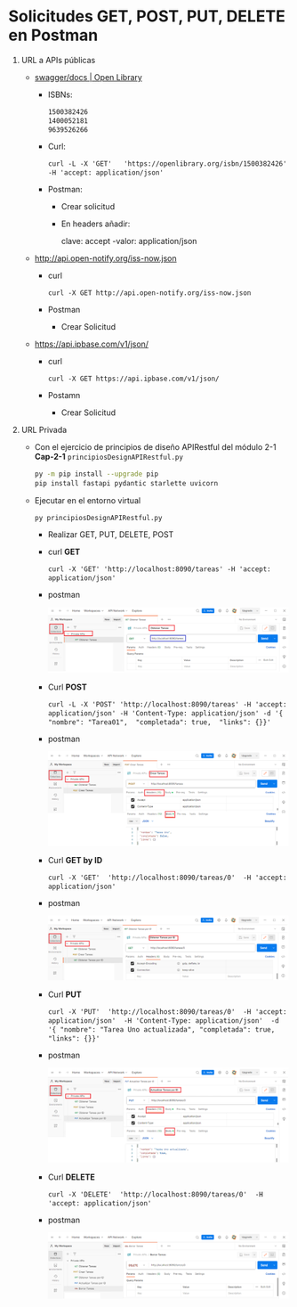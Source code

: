# Solicitudes GET, POST, PUT, DELETE en Postman

1. URL a APIs públicas

   - [swagger/docs | Open Library](https://openlibrary.org/swagger/docs)

     - ISBNs:

       ```
       1500382426
       1400052181
       9639526266
       ```

     - Curl:

       ```
       curl -L -X 'GET'   'https://openlibrary.org/isbn/1500382426'   -H 'accept: application/json'
       ```

     - Postman:

       - Crear solicitud

       - En headers añadir: 

         clave: accept	-valor: application/json

   - http://api.open-notify.org/iss-now.json

     - curl 

       ```
       curl -X GET http://api.open-notify.org/iss-now.json
       ```

     - Postman

       -  Crear Solicitud

   - https://api.ipbase.com/v1/json/

     - curl 

       ```
       curl -X GET https://api.ipbase.com/v1/json/
       ```

     - Postamn
       - Crear Solicitud

2. URL Privada

   - Con el ejercicio de principios de diseño APIRestful del módulo 2-1 **Cap-2-1** `principiosDesignAPIRestful.py`

     ```bash
     py -m pip install --upgrade pip
     pip install fastapi pydantic starlette uvicorn
     ```

   - Ejecutar en el entorno virtual

     ```
     py principiosDesignAPIRestful.py
     ```

     - Realizar GET, PUT, DELETE, POST

     - curl **GET**

       ```
       curl -X 'GET' 'http://localhost:8090/tareas' -H 'accept: application/json'

     - postman

       ![](img/01.png)

     - Curl **POST**

       ```
       curl -L -X 'POST' 'http://localhost:8090/tareas' -H 'accept: application/json' -H 'Content-Type: application/json' -d '{  "nombre": "Tarea01",  "completada": true,  "links": {}}'
       ```

     - postman

       ![](img\02.png)

     - Curl **GET by ID**

       ```
       curl -X 'GET'  'http://localhost:8090/tareas/0'  -H 'accept: application/json'
       ```

     - postman

       ![](img\03.png)

     - Curl **PUT**

       ```
       curl -X 'PUT'  'http://localhost:8090/tareas/0'  -H 'accept: application/json'  -H 'Content-Type: application/json'  -d '{ "nombre": "Tarea Uno actualizada", "completada": true, "links": {}}'
       ```

     - postman

       ![](img\04.png)

     - Curl **DELETE**

       ```
       curl -X 'DELETE'  'http://localhost:8090/tareas/0'  -H 'accept: application/json'
       ```

     - postman

       ![](img\05.png)